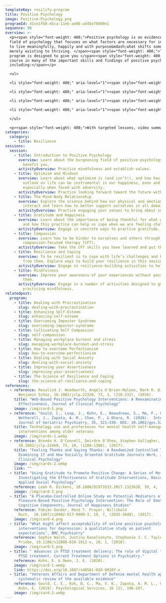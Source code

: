 ```yaml
---
templateKey: resilify-program
title: Positive Psychology
image: Positive-Psychology.png
programId: 41ce1fb0-45ca-11eb-ae86-ad45e76090e1
sequence: 98
overview: >-
  <p><span style="font-weight: 400;">Positive psychology is an evidence-based
  field of psychology that focuses on what factors are necessary for individuals
  to live meaningfully, happily and with purpose&mdash;what shifts someone from
  merely existing to thriving. </span><span style="font-weight: 400;">This
  program is designed to give you </span><span style="font-weight: 400;">a crash
  course in many of the important skills and findings of positive psychology,
  including:</span></p>

  <ul>

  <li style="font-weight: 400;" aria-level="1"><span style="font-weight: 400;">The importance of optimism</span></li>

  <li style="font-weight: 400;" aria-level="1"><span style="font-weight: 400;">The mental and physical benefits of gratitude</span></li>

  <li style="font-weight: 400;" aria-level="1"><span style="font-weight: 400;">How to be more compassionate with ourselves and others</span></li>

  <li style="font-weight: 400;" aria-level="1"><span style="font-weight: 400;">The relationship between our minds and our bodies</span></li>

  </ul>

  <p><span style="font-weight: 400;">With targeted lessons, video summaries, and interactive activities, Resilify's Positive Psychology program can be a powerful tool on your journey of healing and growth.</span></p>
categories:
  category:
    - title: Resilience
sessions:
  session:
    - title: Introduction to Positive Psychology
      overview: Learn about the burgeoning field of positive psychology and how it may
        benefit you.
      activityOverview: Practice mindfulness and establish values.
    - title: Optimism and Mindset
      overview: Learn about what optimism is (and isn’t!), and how having a positive
        outlook on life can be instrumental in our happiness, even and
        especially when faced with adversity.
      activityOverview: Practice looking forward toward the future with realistic positivity.
    - title: The Mind-Body Relationship
      overview: Explore the science behind how our physical and emotional health
        interact and learn how to better support ourselves in all domains.
      activityOverview: Practice engaging your senses to bring about soothing.
    - title: Gratitude and Happiness
      overview: Learn about the importance of being thankful for what we have in life
        and how this practice can help us cope when we are feeling challenged.
      activityOverview: Engage in concrete ways to practice gratitude.
    - title: Compassion
      overview: Learn how to be kinder to ourselves and others through the lens of
        compassion-focused therapy (CFT).
      activityOverview: Take the CFT skills you have learned and put them to the test!
    - title: Resilience and Coping
      overview: To be resilient is to cope with life’s challenges and be able to learn
        from them. Explore ways to build your resilience in this session.
      activityOverview: Engage in resilience-building activities to help you cope.
    - title: Mindfulness
      overview: Improve your awareness of your experiences without passing judgment on
        them.
      activityOverview: Engage in a number of activities designed to guide you in
        practicing mindfulness.
relatedpost:
  program:
    - title: Dealing with Procrastination
      slug: dealing-with-procrastination
    - title: Enhancing Self-Esteem
      slug: enhancing-self-esteem
    - title: Overcoming Imposter Syndrome
      slug: overcoming-imposter-syndrome
    - title: Cultivating Self Compassion
      slug: self-compassion
    - title: Managing workplace burnout and stress
      slug: managing-workplace-burnout-and-stress
    - title: How to overcome Perfectionism
      slug: how-to-overcome-perfectionism
    - title: Dealing with Social Anxiety
      slug: dealing-with-social-anxiety
    - title: Improving your Assertiveness
      slug: improving-your-assertiveness
    - title: The Science of Resilience and Coping
      slug: the-science-of-resilience-and-coping
references:
  - reference: Rosalind J. Woodworth, Angela O'Brien‐Malone, Mark R. Diamond,
      Benjamin Schüz, 10.1002/jclp.22328, 73, 3, (218-232), (2016).
    title: "Web‐Based Positive Psychology Interventions: A Reexamination of
      Effectiveness, Journal of Clinical Psychology"
    image: /img/card-5.png
  - reference: "Gould, C., Loup, J., Kuhn, E., Beaudreau, S., Ma, F., Goldstein, M.,
      Wetherell, J., Zapata, A. M., Choe, P., & Ohara, R. (2020).  International
      Journal of Geriatric Psychiatry, 35, 321–330. DOI: 10.1002/gps.5252 "
    title: Technology use and preferences for mental health self-management
      interventions among older veterans
    image: /img/cards-1.webp
  - reference: Brenda H. O'Connell, Deirdre O'Shea, Stephen Gallagher,
      10.1002/jclp.22469, 73, 10, (1280-1300), (2017).
    title: "Feeling Thanks and Saying Thanks: A Randomized Controlled Trial
      Examining If and How Socially Oriented Gratitude Journals Work, Journal of
      Clinical Psychology"
    image: /img/cards-2.webp
    link: ""
  - title: "Using Gratitude to Promote Positive Change: A Series of Meta-Analyses
      Investigating the Effectiveness of Gratitude Interventions, Basic and
      Applied Social Psychology"
    reference: Leah R. Dickens, 10.1080/01973533.2017.1323638, 39, 4, (193-208), (2017).
    image: /img/card-3.png
  - title: "A Placebo-Controlled Online Study on Potential Mediators of a
      Pleasure-Based Positive Psychology Intervention: The Role of Emotional and
      Cognitive Components, Journal of Happiness Studies"
    reference: Fabian Gander, René T. Proyer, Willibald
      Ruch,  10.1007/s10902-017-9909-3, 19, 7, (2035-2048), (2017).
    image: /img/card-4.png
  - title: "What might affect acceptability of online positive psychology
      interventions for depression: a qualitative study on patient
      expectations’, BMC Psychiatry"
    reference: Sophie Walsh, Justina Kaselionyte, Stephanie J. C. Taylor, Stefan
      Priebe, 10.1186/s12888-018-1812-x, 18, 1, (2018).
    image: /img/card-5.png
  - title: " Advances in PTSD treatment delivery: The role of digital technology in
      PTSD treatment. Current Treatment Options in Psychiatry."
    reference: Kuhn, E. & Owen, J. E. (2020).
    image: /img/card-1.webp
    link: https://doi.org/10.1007/s40501-020-00207-x
  - title: "Veterans Affairs and Department of Defense mental health apps: A
      systematic review of the available evidence"
    reference: Gould, C. E., Kok, B. C., Ma, V. K., Zapata, A. M. L., Owen, J. E., &
      Kuhn, E. (2019). Psychological Services, 16 (2), 196-207.
    image: /img/card-2.webp
---
```

